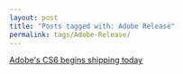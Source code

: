 ```yaml
---
layout: post
title: "Posts tagged with: Adobe Release"
permalink: tags/Adobe-Release/
---
```

[Adobe's CS6 begins shipping today](/2012/05/adobes-cs6-begins-shipping-today)
